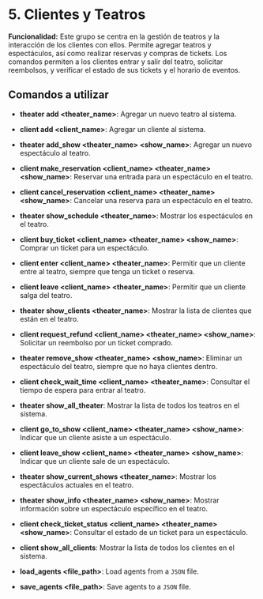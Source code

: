 # 5. Clientes y Teatros

**Funcionalidad:** Este grupo se centra en la gestión de teatros y la interacción de los clientes con ellos. Permite agregar teatros y espectáculos, así como realizar reservas y compras de tickets. Los comandos permiten a los clientes entrar y salir del teatro, solicitar reembolsos, y verificar el estado de sus tickets y el horario de eventos.

## Comandos a utilizar

- **theater add <theater_name>**: Agregar un nuevo teatro al sistema.
- **client add <client_name>**: Agregar un cliente al sistema.
- **theater add_show <theater_name> <show_name>**: Agregar un nuevo espectáculo al teatro.
- **client make_reservation <client_name> <theater_name> <show_name>**: Reservar una entrada para un espectáculo en el teatro.
- **client cancel_reservation <client_name> <theater_name> <show_name>**: Cancelar una reserva para un espectáculo en el teatro.
- **theater show_schedule <theater_name>**: Mostrar los espectáculos en el teatro.
- **client buy_ticket <client_name> <theater_name> <show_name>**: Comprar un ticket para un espectáculo.
- **client enter <client_name> <theater_name>**: Permitir que un cliente entre al teatro, siempre que tenga un ticket o reserva.
- **client leave <client_name> <theater_name>**: Permitir que un cliente salga del teatro.
- **theater show_clients <theater_name>**: Mostrar la lista de clientes que están en el teatro.
- **client request_refund <client_name> <theater_name> <show_name>**: Solicitar un reembolso por un ticket comprado.
- **theater remove_show <theater_name> <show_name>**: Eliminar un espectáculo del teatro, siempre que no haya clientes dentro.
- **client check_wait_time <client_name> <theater_name>**: Consultar el tiempo de espera para entrar al teatro.
- **theater show_all_theater**: Mostrar la lista de todos los teatros en el sistema.
- **client go_to_show <client_name> <theater_name> <show_name>**: Indicar que un cliente asiste a un espectáculo.
- **client leave_show <client_name> <theater_name> <show_name>**: Indicar que un cliente sale de un espectáculo.
- **theater show_current_shows <theater_name>**: Mostrar los espectáculos actuales en el teatro.
- **theater show_info <theater_name> <show_name>**: Mostrar información sobre un espectáculo específico en el teatro.
- **client check_ticket_status <client_name> <theater_name> <show_name>**: Consultar el estado de un ticket para un espectáculo.
- **client show_all_clients**: Mostrar la lista de todos los clientes en el sistema.

- **load_agents <file_path>**:  Load agents from a `JSON` file.
- **save_agents <file_path>**: Save agents to a `JSON` file.